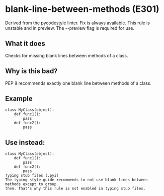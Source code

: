 # blank-line-between-methods (E301)
Derived from the pycodestyle linter.
Fix is always available.
This rule is unstable and in preview. The --preview flag is required for use.
## What it does
Checks for missing blank lines between methods of a class.
## Why is this bad?
PEP 8 recommends exactly one blank line between methods of a class.
## Example
```
class MyClass(object):
    def func1():
        pass
    def func2():
        pass
```
## Use instead:
```
class MyClass(object):
    def func1():
        pass
    def func2():
        pass
Typing stub files (.pyi)
The typing style guide recommends to not use blank lines between methods except to group
them. That's why this rule is not enabled in typing stub files.
```